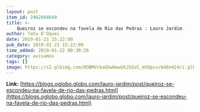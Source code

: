 ```yaml
---
layout: post
item_id: 2462884649
title: >-
    Queiroz se escondeu na favela de Rio das Pedras : Lauro Jardim
author: Tatu D'Oquei
date: 2019-01-21 15:22:00
pub_date: 2019-01-21 15:22:00
time_added: 2019-01-22 00:30:26
category: avisamos
tags: []
image: https://s2.glbimg.com/0OBMVcbaGkwHwwUkJ5GvC_mVQpc=/640x424/i.glbimg.com/og/ig/infoglobo1/f/original/2019/01/21/79645251_rio_de_janeiro_31-10-2018_o_biologo_mario_moscatelli_encaminhara_os_descasos_e_estragos.jpg
---
```


**Link:** [https://blogs.oglobo.globo.com/lauro-jardim/post/queiroz-se-escondeu-na-favela-de-rio-das-pedras.html](https://blogs.oglobo.globo.com/lauro-jardim/post/queiroz-se-escondeu-na-favela-de-rio-das-pedras.html)

